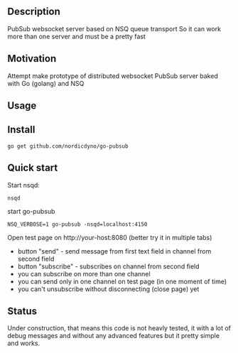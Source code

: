 Description
---------------

PubSub websocket server based on NSQ queue transport
So it can work more than one server and must be a pretty fast 


Motivation
---------

Attempt make prototype of distributed websocket PubSub server baked with Go (golang) and NSQ


Usage
---------------

## Install

```
go get github.com/nordicdyno/go-pubsub
```

## Quick start

Start nsqd:
```
nsqd
```

start go-pubsub
```
NSQ_VERBOSE=1 go-pubsub -nsqd=localhost:4150
```

Open test page on http://your-host:8080
(better try it in multiple tabs)

* button "send" - send message from first text field in channel from second field
* button "subscribe" - subscribes on channel from second field
* you can subscribe on more than one channel
* you can send only in one channel on test page (in one moment of time)
* you can't unsubscribe without disconnecting (close page) yet


Status
---------------

Under construction, that means this code is not heavly tested, it with a lot of debug messages and
without any advanced features but it pretty simple and works.
